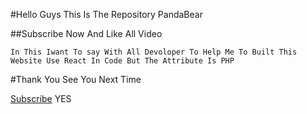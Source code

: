 #Hello Guys This Is The Repository PandaBear

##Subscribe Now And Like All Video

`In This Iwant To say With All Devoloper To Help Me To Built This Website Use React In Code But The Attribute Is PHP`

#Thank You See You Next Time

[Subscribe]("https://youtube.com/PandaBear")
YES

